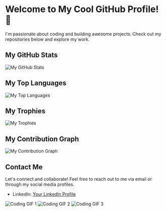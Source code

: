 # Welcome to My Cool GitHub Profile! 🚀

I'm passionate about coding and building awesome projects. Check out my repositories below and explore my work.

## My GitHub Stats

![My GitHub Stats](https://github-readme-stats.vercel.app/api?username=mcarthon&show_icons=true&theme=radical)

## My Top Languages

![My Top Languages](https://github-readme-stats.vercel.app/api/top-langs/?username=mcarthon&layout=compact&theme=radical)

## My Trophies

![My Trophies](https://github-profile-trophy.vercel.app/?username=mcarthon&theme=juicyfresh)

## My Contribution Graph

![My Contribution Graph](https://activity-graph.herokuapp.com/graph?username=mcarthon&theme=github)

## Contact Me

Let's connect and collaborate! Feel free to reach out to me via email or through my social media profiles.

- LinkedIn: [Your LinkedIn Profile](https://www.linkedin.com/in/mcarthon/)

<!-- Replace the GIF URLs with your own -->
![Coding GIF 1](https://media.giphy.com/media/wwg1suUiTbCY8H8vIA/giphy-downsized-large.gif)
![Coding GIF 2](https://media.giphy.com/media/your-gif-url-2/giphy.gif)
![Coding GIF 3](https://media.giphy.com/media/your-gif-url-3/giphy.gif)
